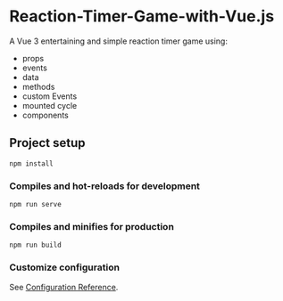 # Reaction-Timer-Game-with-Vue.js
A Vue 3 entertaining and simple reaction timer game using:
- props
- events
- data
- methods
- custom Events
- mounted cycle
- components


## Project setup
```
npm install
```

### Compiles and hot-reloads for development
```
npm run serve
```

### Compiles and minifies for production
```
npm run build
```

### Customize configuration
See [Configuration Reference](https://cli.vuejs.org/config/).
